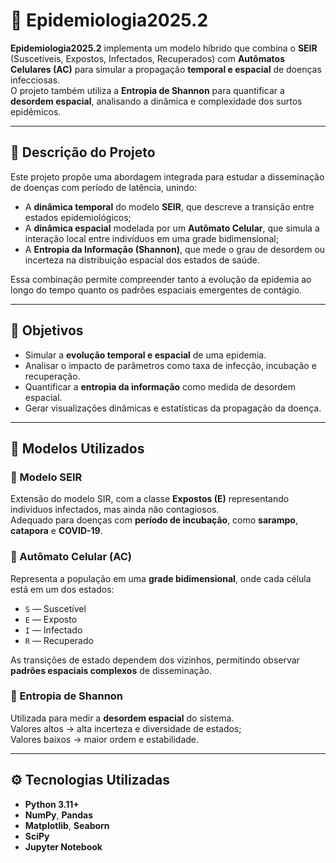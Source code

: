 # 🧬 Epidemiologia2025.2

**Epidemiologia2025.2** implementa um modelo híbrido que combina o **SEIR** (Suscetíveis, Expostos, Infectados, Recuperados) com **Autômatos Celulares (AC)** para simular a propagação **temporal e espacial** de doenças infecciosas.  
O projeto também utiliza a **Entropia de Shannon** para quantificar a **desordem espacial**, analisando a dinâmica e complexidade dos surtos epidêmicos.

---

## 📖 Descrição do Projeto

Este projeto propõe uma abordagem integrada para estudar a disseminação de doenças com período de latência, unindo:
- A **dinâmica temporal** do modelo **SEIR**, que descreve a transição entre estados epidemiológicos;
- A **dinâmica espacial** modelada por um **Autômato Celular**, que simula a interação local entre indivíduos em uma grade bidimensional;
- A **Entropia da Informação (Shannon)**, que mede o grau de desordem ou incerteza na distribuição espacial dos estados de saúde.

Essa combinação permite compreender tanto a evolução da epidemia ao longo do tempo quanto os padrões espaciais emergentes de contágio.

---

## 🎯 Objetivos

- Simular a **evolução temporal e espacial** de uma epidemia.  
- Analisar o impacto de parâmetros como taxa de infecção, incubação e recuperação.  
- Quantificar a **entropia da informação** como medida de desordem espacial.  
- Gerar visualizações dinâmicas e estatísticas da propagação da doença.

---

## 🧠 Modelos Utilizados

### 🔹 Modelo SEIR
Extensão do modelo SIR, com a classe **Expostos (E)** representando indivíduos infectados, mas ainda não contagiosos.  
Adequado para doenças com **período de incubação**, como **sarampo**, **catapora** e **COVID-19**.

### 🔹 Autômato Celular (AC)
Representa a população em uma **grade bidimensional**, onde cada célula está em um dos estados:
- `S` — Suscetível  
- `E` — Exposto  
- `I` — Infectado  
- `R` — Recuperado  

As transições de estado dependem dos vizinhos, permitindo observar **padrões espaciais complexos** de disseminação.

### 🔹 Entropia de Shannon
Utilizada para medir a **desordem espacial** do sistema.  
Valores altos → alta incerteza e diversidade de estados;  
Valores baixos → maior ordem e estabilidade.

---

## ⚙️ Tecnologias Utilizadas

- **Python 3.11+**
- **NumPy**, **Pandas**
- **Matplotlib**, **Seaborn**
- **SciPy**
- **Jupyter Notebook**



